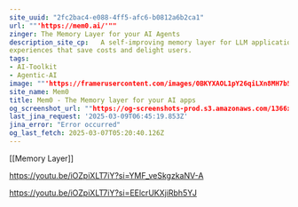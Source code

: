 ```yaml
---
site_uuid: "2fc2bac4-e088-4ff5-afc6-b0812a6b2ca1"
url: ""'https://mem0.ai/'""
zinger: The Memory Layer for your AI Agents
description_site_cp:   A self-improving memory layer for LLM applications, enabling personalized AI
experiences that save costs and delight users.
tags:
- AI-Toolkit
- Agentic-AI
image: ""'https://framerusercontent.com/images/0BKYXAOL1pY26qiLXn8MH7b5fM.png'""
site_name: Mem0
title: Mem0 - The Memory layer for your AI apps
og_screenshot_url: ""https://og-screenshots-prod.s3.amazonaws.com/1366x768/80/false/eabe664722a73b9c483c988b58e123c5b2e685f853c7caa8764fffedf7eef2df.jpeg""
last_jina_request: '2025-03-09T06:45:19.853Z'
jina_error: "Error occurred"
og_last_fetch: 2025-03-07T05:20:40.126Z
---
```

[[Memory Layer]]

https://youtu.be/iOZpiXLT7iY?si=YMF_veSkgzkaNV-A

https://youtu.be/iOZpiXLT7iY?si=EElcrUKXjiRbh5YJ
